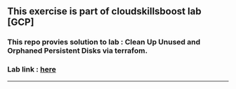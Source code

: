 ##  This exercise is part of cloudskillsboost lab [GCP]

### This repo provies solution to lab : **Clean Up Unused and Orphaned Persistent Disks** via terrafom.

### Lab link : [here](https://www.cloudskillsboost.google/catalog_lab/2069?qlcampaign=1q-sneakpeek-0418%3A%3AcEyxYl6J20dNK252bhjeew)
---
